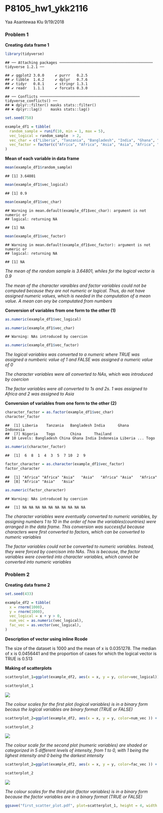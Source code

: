 P8105\_hw1\_ykk2116
================
Yaa Asantewaa Klu
9/19/2018

### Problem 1

**Creating data frame
    1**

``` r
library(tidyverse)
```

    ## ── Attaching packages ─────────────────────────────────────────── tidyverse 1.2.1 ──

    ## ✔ ggplot2 3.0.0     ✔ purrr   0.2.5
    ## ✔ tibble  1.4.2     ✔ dplyr   0.7.6
    ## ✔ tidyr   0.8.1     ✔ stringr 1.3.1
    ## ✔ readr   1.1.1     ✔ forcats 0.3.0

    ## ── Conflicts ────────────────────────────────────────────── tidyverse_conflicts() ──
    ## ✖ dplyr::filter() masks stats::filter()
    ## ✖ dplyr::lag()    masks stats::lag()

``` r
set.seed(758)

example_df1 = tibble(
  random_sample = runif(10, min = 1, max = 5),
  vec_logical = random_sample  > 2,
  vec_char = c("Liberia", "Tanzania", "Bangladesh", "India", "Ghana", "Indonesia","Nigeria", "Togo", "China", "Thailand"),
  vec_factor = factor(c("Africa", "Africa", "Asia", "Asia", "Africa", "Asia", "Africa", "Africa", "Asia", "Asia"))
)
```

**Mean of each variable in data
    frame**

``` r
mean(example_df1$random_sample)
```

    ## [1] 3.64801

``` r
mean(example_df1$vec_logical)
```

    ## [1] 0.9

``` r
mean(example_df1$vec_char)
```

    ## Warning in mean.default(example_df1$vec_char): argument is not numeric or
    ## logical: returning NA

    ## [1] NA

``` r
mean(example_df1$vec_factor)
```

    ## Warning in mean.default(example_df1$vec_factor): argument is not numeric or
    ## logical: returning NA

    ## [1] NA

*The mean of the random sample is 3.64801, whiles for the logical vector
is 0.9*

*The mean of the character varaibles and factor variables could not be
computed because they are not numeric or logical. Thus, do not have
assigned numeric values, which is needed in the computation of a mean
value. A mean can ony be computated from numbers*

**Conversion of variables from one form to the other (1)**

``` r
as.numeric(example_df1$vec_logical)

as.numeric(example_df1$vec_char)
```

    ## Warning: NAs introduced by coercion

``` r
as.numeric(example_df1$vec_factor)
```

*The logical variables was converted to a numeric where TRUE was
assigned a numberic value of 1 and FALSE was assigned a numeric value of
0*

*The character variables were all converted to NAs, which was introduced
by coercion*

*The factor variables were all converted to 1s and 2s. 1 was assigned to
Africa and 2 was assigned to Asia*

**Conversion of variables from one form to the other (2)**

``` r
character_factor = as.factor(example_df1$vec_char)
character_factor
```

    ##  [1] Liberia    Tanzania   Bangladesh India      Ghana      Indonesia 
    ##  [7] Nigeria    Togo       China      Thailand  
    ## 10 Levels: Bangladesh China Ghana India Indonesia Liberia ... Togo

``` r
as.numeric(character_factor)
```

    ##  [1]  6  8  1  4  3  5  7 10  2  9

``` r
factor_character = as.character(example_df1$vec_factor)
factor_character
```

    ##  [1] "Africa" "Africa" "Asia"   "Asia"   "Africa" "Asia"   "Africa"
    ##  [8] "Africa" "Asia"   "Asia"

``` r
as.numeric(factor_character)
```

    ## Warning: NAs introduced by coercion

    ##  [1] NA NA NA NA NA NA NA NA NA NA

*The character variables were eventually converted to numeric variables,
by assigning numbers 1 to 10 in the order of how the
variables(countries) were arranged in the data frame. This conversion
was successful because characters were first converted to factors, which
can be converted to numeric variables*

*The factor variables could not be converted to numeric variables.
Instead, they were forced by coercison into NAs. This is because, the
factor variables were coverted into character variables, which cannot be
converted into numeric variables*

### Problem 2

**Creating data frame 2**

``` r
set.seed(433)

example_df2 = tibble(
  x = rnorm(1000),
  y = rnorm(1000),
  vec_logical = x + y > 0,
  num_vec = as.numeric(vec_logical),
  fac_vec = as.vector(vec_logical),  
)
```

**Description of vector using inline Rcode**

The size of the dataset is 1000 and the mean of x is 0.0351278. The
median of x is 0.0456441 and the proportion of cases for which the
logical vector is TRUE is 0.513

**Making of
scatterplots**

``` r
scatterplot_1=ggplot(example_df2, aes(x = x, y = y, color=vec_logical)) + geom_point()

scatterplot_1
```

![](p8105_hw1_ykk2116_files/figure-gfm/unnamed-chunk-6-1.png)<!-- -->

*The colour scales for the first plot (logical variables) is in a binary
form becaus the logical variables are binary format (TRUE or
FALSE)*

``` r
scatterplot_2=ggplot(example_df2, aes(x = x, y = y, color=num_vec )) + geom_point()

scatterplot_2
```

![](p8105_hw1_ykk2116_files/figure-gfm/unnamed-chunk-7-1.png)<!-- -->

*The colour scale for the second plot (numeric variables) are shaded or
categorized in 5 different levels of intensity, from 1 to 0, with 1
being the lighest intensity and 0 being the darkest
intensity*

``` r
scatterplot_2=ggplot(example_df2, aes(x = x, y = y, color=fac_vec )) + geom_point()

scatterplot_2
```

![](p8105_hw1_ykk2116_files/figure-gfm/unnamed-chunk-8-1.png)<!-- -->

*The colour scales for the third plot (factor variables) is in a binary
form because the factor variables are in a binary format (TRUE or
FALSE)*

``` r
ggsave("first_scatter_plot.pdf", plot=scatterplot_1, height = 4, width = 6)
```
